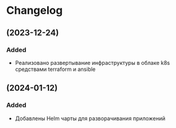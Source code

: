 # Changelog

## (2023-12-24)

### Added

* Реализовано развертывание инфраструктуры в облаке k8s средствами terraform и ansible


## (2024-01-12)

### Added

* Добавлены Helm чарты для разворачивания приложений

